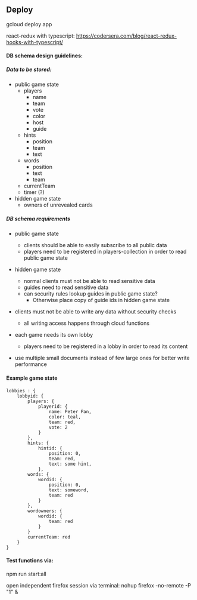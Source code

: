 ## Deploy

gcloud deploy app

react-redux with typescript:
https://codersera.com/blog/react-redux-hooks-with-typescript/

#### DB schema design guidelines:

##### Data to be stored:
- public game state
    - players
        - name
        - team
        - vote
        - color
        - host
        - guide
    - hints
        - position
        - team
        - text
    - words
        - position
        - text
        - team
    - currentTeam
    - timer (?)
- hidden game state
    - owners of unrevealed cards

            
##### DB schema requirements

-  public game state
    - clients should be able to easily subscribe to all public data
    - players need to be registered in players-collection in order to read public game state 
    
- hidden game state
    - normal clients must not be able to read sensitive data
    - guides need to read sensitive data
    - can security rules lookup guides in public game state?
        - Otherwise place copy of guide ids in hidden game state

- clients must not be able to write any data without security checks
    - all writing access happens through cloud functions

- each game needs its own lobby
    - players need to be registered in a lobby in order to read its content

- use multiple small documents instead of few large ones for better write performance

#### Example game state

    lobbies : {
        lobbyid: {
            players: {
                playerid: {
                    name: Peter Pan,
                    color: teal,
                    team: red,
                    vote: 2
                }
            },
            hints: {
                hintid: {
                    position: 0,
                    team: red,
                    text: some hint,       
                },
            words: {
                wordid: {
                    position: 0,
                    text: someword,
                    team: red
                }
            },
            wordowners: {
                wordid: {
                    team: red 
                }
            }
            currentTeam: red
        }
    }



#### Test functions via:

npm run start:all

open independent firefox session via terminal: nohup firefox -no-remote -P "1" &